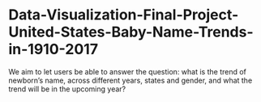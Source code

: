 # Data-Visualization-Final-Project-United-States-Baby-Name-Trends-in-1910-2017
We aim to let users be able to answer the question: what is the trend of newborn’s name, across different years, states and gender, and what the trend will be in the upcoming year?
